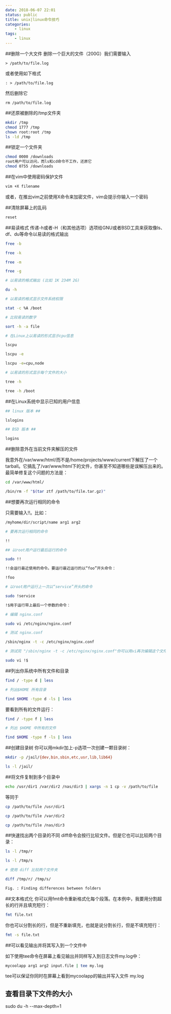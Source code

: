 ```yaml
---
date: 2018-06-07 22:01
status: public
title: unix|linux命令技巧
categories:
    - linux
tags:
    - linux
---
```


##删除一个大文件
删除一个巨大的文件（200G）我们需要输入
```shell
> /path/to/file.log
```
或者使用如下格式
```shell
: > /path/to/file.log
```
然后删除它
```shell
rm /path/to/file.log
```

##还原被删除的/tmp文件夹
```bash
mkdir /tmp
chmod 1777 /tmp
chown root:root /tmp
ls -ld /tmp
```

##锁定一个文件夹
```bash
chmod 0000 /downloads
root用户可以访问，而ls和cd命令不工作，还原它
chmod 0755 /downloads
```

##在vim中使用密码保护文件
```bash
vim +X filename
```
或者，在推出vim之前使用X命令来加密文件，vim会提示你输入一个密码

##清除屏幕上的乱码
```bash
reset
```

##易读格式
传递-h或者-H（和其他选项）选项给GNU或者BSD工具来获取像ls、df、du等命令以易读的格式输出
```bash
free -b

free -k

free -m

free -g

# 以易读的格式输出 (比如 1K 234M 2G)

du -h

# 以易读的格式显示文件系统权限

stat -c %A /boot

# 比较易读的数字

sort -h -a file

# 在Linux上以易读的形式显示cpu信息

lscpu

lscpu -e

lscpu -e=cpu,node

# 以易读的形式显示每个文件的大小

tree -h

tree -h /boot
```

##在Linux系统中显示已知的用户信息

```bash
## linux 版本 ##

lslogins

## BSD 版本 ##

logins

```

##删除意外在当前文件夹解压的文件

我意外在/var/www/html/而不是/home/projects/www/current下解压了一个tarball。它搞乱了/var/www/html下的文件，你甚至不知道哪些是误解压出来的。最简单修复这个问题的方法是：

```bash
cd /var/www/html/

/bin/rm -f "$(tar ztf /path/to/file.tar.gz)"
```

##想要再次运行相同的命令

只需要输入!!。比如：
```bash
/myhome/dir/script/name arg1 arg2

# 要再次运行相同的命令

!!

## 以root用户运行最后运行的命令

sudo !!

!!会运行最近使用的命令。要运行最近运行的以“foo”开头命令：

!foo

# 以root用户运行上一次以“service”开头的命令

sudo !service

!$用于运行带上最后一个参数的命令：

# 编辑 nginx.conf

sudo vi /etc/nginx/nginx.conf

# 测试 nginx.conf

/sbin/nginx -t -c /etc/nginx/nginx.conf

# 测试完 "/sbin/nginx -t -c /etc/nginx/nginx.conf"你可以用vi再次编辑这个文件了

sudo vi !$
```

##列出你系统中所有文件和目录
```bash
find / -type d | less

# 列出$HOME 所有目录

find $HOME -type d -ls | less
```
要看到所有的文件运行：
```bash
find / -type f | less

# 列出 $HOME 中所有的文件

find $HOME -type f -ls | less
```

##创建目录树
你可以用mkdir加上-p选项一次创建一颗目录树：
```bash
mkdir -p /jail/{dev,bin,sbin,etc,usr,lib,lib64}

ls -l /jail/
```

##将文件复制到多个目录中
```bash
echo /usr/dir1 /var/dir2 /nas/dir3 | xargs -n 1 cp -v /path/to/file
```
等同于
```bash
cp /path/to/file /usr/dir1

cp /path/to/file /var/dir2

cp /path/to/file /nas/dir3
```

##快速找出两个目录的不同
diff命令会按行比较文件。但是它也可以比较两个目录：
```bash
ls -l /tmp/r

ls -l /tmp/s

# 使用 diff 比较两个文件夹

diff /tmp/r/ /tmp/s/

Fig. : Finding differences between folders
```

##文本格式化
你可以用fmt命令重新格式化每个段落。在本例中，我要用分割超长的行并且填充短行：

```bash
fmt file.txt
```
你也可以分割长的行，但是不重新填充，也就是说分割长行，但是不填充短行：

```bash
fmt -s file.txt
```

##可以看见输出并将其写入到一个文件中

如下使用tee命令在屏幕上看见输出并同样写入到日志文件my.log中：
```bash
mycoolapp arg1 arg2 input.file | tee my.log
```
tee可以保证你同时在屏幕上看到mycoolapp的输出并写入文件  my.log

## 查看目录下文件的大小
sudo du -h --max-depth=1
